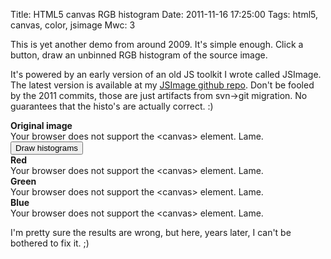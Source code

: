 Title: HTML5 canvas RGB histogram
Date: 2011-11-16 17:25:00
Tags: html5, canvas, color, jsimage
Mwc: 3

This is yet another demo from around 2009.  It's simple enough.  Click a
button, draw an unbinned RGB histogram of the source image.

It's powered by an early version of an old JS toolkit I wrote called JSImage.
The latest version is available at my [JSImage github
repo](https://github.com/mwcz/jsimage).  Don't be fooled by the 2011 commits,
those are just artifacts from svn-&gt;git migration.  No guarantees that the
histo's are actually correct. :)

<div class="panel panel-default">
    <div class="panel-heading">
        <b>Original image</b>
    </div>
    <div class="panel-body">
        <canvas id="c0">
            Your browser does not support the &lt;canvas&gt; element. Lame.
        </canvas>
    </div>
</div>

<input type="button" onclick="draw_histo()" value="Draw histograms" />

<div class="row">
    <div class="col-xs-12 col-sm-4">
    <div class="panel panel-default">
        <div class="panel-heading">
            <b>Red</b>
        </div>
        <div class="panel-body">
            <canvas class="img-responsive" id="cr">
                Your browser does not support the &lt;canvas&gt; element. Lame.
            </canvas>
        </div>
    </div>
    </div>
    <div class="col-xs-12 col-sm-4">
        <div class="panel panel-default">
            <div class="panel-heading">
                <b>Green</b>
            </div>
            <div class="panel-body">
                <canvas class="img-responsive" id="cg">
                    Your browser does not support the &lt;canvas&gt; element. Lame.
                </canvas>
            </div>
        </div>
    </div>
    <div class="col-xs-12 col-sm-4">
        <div class="panel panel-default">
            <div class="panel-heading">
                <b>Blue</b>
            </div>
            <div class="panel-body">
                <canvas class="img-responsive" id="cb">
                    Your browser does not support the &lt;canvas&gt; element. Lame.
                </canvas>
            </div>
        </div>
    </div>
</div>

<p class="alert alert-info">I'm pretty sure the results are wrong, but here, years later, I can't be bothered to fix it. ;)</p>

<script type="text/javascript" src="/static/js/003/JSImage.js"></script>
<script type="text/javascript">

var draw_histo;
$(function () {

    var images0 = new JSImage( "c0", "/static/images/003/kazoo.png" );
    var imagesr = new JSImage( "cr", "/static/images/003/kazoo.png" );
    var imagesg = new JSImage( "cg", "/static/images/003/kazoo.png" );
    var imagesb = new JSImage( "cb", "/static/images/003/kazoo.png" );

    draw_histo = function () {

        /**
         * Color histo canvases the color of their histo
         */
        images0.histo( imagesr.canvas, 'r', 'rgba(255,0,0,0.9)', 'rgba(0,0,0,0.8)' );
        images0.histo( imagesg.canvas, 'g', 'rgba(0,200,0,0.9)', 'rgba(0,0,0,0.8)' );
        images0.histo( imagesb.canvas, 'b', 'rgba(0,0,200,0.9)', 'rgba(0,0,0,0.8)' );

    };


});
</script>
